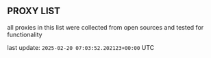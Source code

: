## PROXY LIST

all proxies in this list were collected from open sources and tested for functionality

last update: `2025-02-20 07:03:52.202123+00:00` UTC